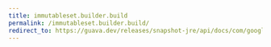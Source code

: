 ```yaml
---
title: immutableset.builder.build
permalink: /immutableset.builder.build/
redirect_to: https://guava.dev/releases/snapshot-jre/api/docs/com/google/common/collect/ImmutableSet.Builder.html#build--
---
```

